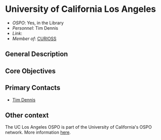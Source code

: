 # University of California Los Angeles

- *OSPO*: Yes, in the Library
- *Personnel*: Tim Dennis
- *Link*:
- *Member of*: [CURIOSS](https://curioss.org/)

## General Description



## Core Objectives



## Primary Contacts

- [Tim Dennis](mailto:tdennis@library.ucla.edu)

## Other context

The UC Los Angeles OSPO is part of the University of California's OSPO network. More information [here](https://www.library.ucla.edu/about/news/ucla-joins-multi-uc-campus-effort-to-build-network-of-open-source-program-offices/).
